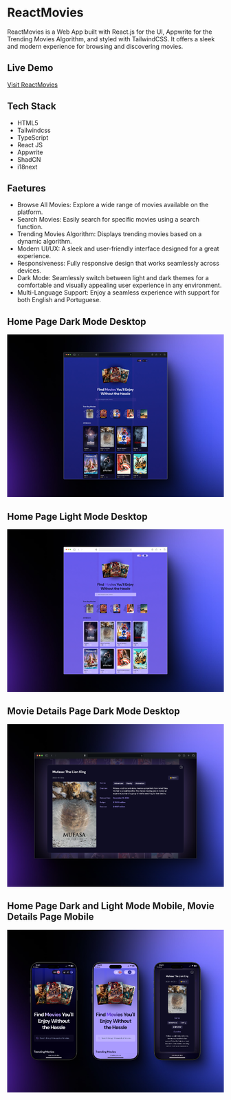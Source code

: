 # ReactMovies
 ReactMovies is a Web App built with React.js for the UI, Appwrite for the Trending Movies Algorithm, and styled with TailwindCSS. It offers a sleek and modern experience for browsing and discovering movies.

## Live Demo
[Visit ReactMovies](https://twicke.github.io/ReactMovies/)

## Tech Stack
- HTML5
- Tailwindcss
- TypeScript
- React JS
- Appwrite
- ShadCN
- i18next

## Faetures
 - Browse All Movies: Explore a wide range of movies available on the platform.
 - Search Movies: Easily search for specific movies using a search function.
 - Trending Movies Algorithm: Displays trending movies based on a dynamic algorithm.
 - Modern UI/UX: A sleek and user-friendly interface designed for a great experience.
 - Responsiveness: Fully responsive design that works seamlessly across devices.
 - Dark Mode: Seamlessly switch between light and dark themes for a comfortable and visually appealing user experience in any environment.
 - Multi-Language Support: Enjoy a seamless experience with support for both English and Portuguese.

## Home Page Dark Mode Desktop
![Home Page Dark Mode Desktop](https://github.com/TwickE/ReadmeImages/blob/main/ReactMovies1.png?raw=true)

## Home Page Light Mode Desktop
![Home Page Light Mode Desktop](https://github.com/TwickE/ReadmeImages/blob/main/ReactMovies2.png?raw=true)

## Movie Details Page Dark Mode Desktop
![Movie Details Page Dark Mode Desktop](https://github.com/TwickE/ReadmeImages/blob/main/ReactMovies3.png?raw=true)

## Home Page Dark and Light Mode Mobile, Movie Details Page Mobile
![Home Page Dark and Light Mode Mobile, Movie Details Page Mobile](https://github.com/TwickE/ReadmeImages/blob/main/ReactMovies4.png?raw=true)
